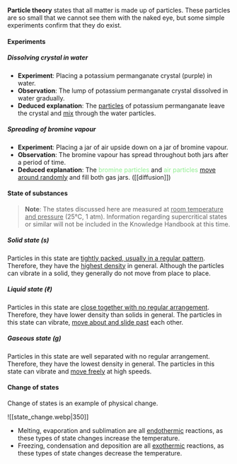 **Particle theory** states that all matter is made up of particles. These particles are so small that we cannot see them with the naked eye, but some simple experiments confirm that they do exist.

#### Experiments
##### Dissolving crystal in water
- **Experiment**: Placing a potassium permanganate crystal (purple) in water.
- **Observation**: The lump of potassium permanganate crystal dissolved in water gradually.
- **Deduced explanation**: The <u>particles</u> of potassium permanganate leave the crystal and <u>mix</u> through the water particles.

##### Spreading of bromine vapour
- **Experiment**: Placing a jar of air upside down on a jar of bromine vapour.
- **Observation**: The bromine vapour has spread throughout both jars after a period of time.
- **Deduced explanation**: The <span style="color: lightgreen">bromine particles</span> and <span style="color: lightgreen">air particles</span> <u>move around randomly</u> and fill both gas jars. ([[diffusion]])

#### State of substances
> **Note**:
> The states discussed here are measured at <u>room temperature and pressure</u> (25°C, 1 atm). Information regarding supercritical states or similar will not be included in the Knowledge Handbook at this time.

##### Solid state (s)
Particles in this state are <u>tightly packed, usually in a regular pattern</u>. Therefore, they have the <u>highest density</u> in general. Although the particles can vibrate in a solid, they generally do not move from place to place.

##### Liquid state (ℓ)
Particles in this state are <u>close together with no regular arrangement</u>. Therefore, they have lower density than solids in general. The particles in this state can vibrate, <u>move about and slide past</u> each other.

##### Gaseous state (g)
Particles in this state are well separated with no regular arrangement. Therefore, they have the lowest density in general. The particles in this state can vibrate and <u>move freely</u> at high speeds.

#### Change of states
Change of states is an example of physical change.

![[state_change.webp|350]]

- Melting, evaporation and sublimation are all <u>endothermic</u> reactions, as these types of state changes increase the temperature.
- Freezing, condensation and deposition are all <u>exothermic</u> reactions, as these types of state changes decrease the temperature.

